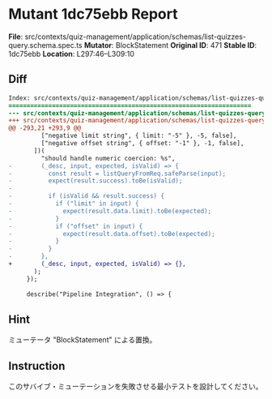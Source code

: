 # Mutant 1dc75ebb Report

**File**: src/contexts/quiz-management/application/schemas/list-quizzes-query.schema.spec.ts
**Mutator**: BlockStatement
**Original ID**: 471
**Stable ID**: 1dc75ebb
**Location**: L297:46–L309:10

## Diff

```diff
Index: src/contexts/quiz-management/application/schemas/list-quizzes-query.schema.spec.ts
===================================================================
--- src/contexts/quiz-management/application/schemas/list-quizzes-query.schema.spec.ts	original
+++ src/contexts/quiz-management/application/schemas/list-quizzes-query.schema.spec.ts	mutated #471
@@ -293,21 +293,9 @@
         ["negative limit string", { limit: "-5" }, -5, false],
         ["negative offset string", { offset: "-1" }, -1, false],
       ])(
         "should handle numeric coercion: %s",
-        (_desc, input, expected, isValid) => {
-          const result = listQueryFromReq.safeParse(input);
-          expect(result.success).toBe(isValid);
-
-          if (isValid && result.success) {
-            if ("limit" in input) {
-              expect(result.data.limit).toBe(expected);
-            }
-            if ("offset" in input) {
-              expect(result.data.offset).toBe(expected);
-            }
-          }
-        },
+        (_desc, input, expected, isValid) => {},
       );
     });
 
     describe("Pipeline Integration", () => {
```

## Hint

ミューテータ "BlockStatement" による置換。

## Instruction

このサバイブ・ミューテーションを失敗させる最小テストを設計してください。
